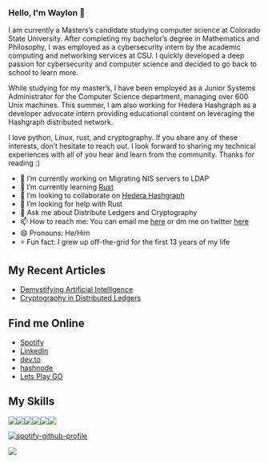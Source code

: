 ### Hello, I'm Waylon 👋

I am currently a Masters’s candidate studying computer science at Colorado State University. After completing my bachelor’s degree in Mathematics and Philosophy, I was employed as a cybersecurity intern by the academic computing and networking services at CSU. I quickly developed a deep passion for cybersecurity and computer science and decided to go back to school to learn more.

While studying for my master’s, I have been employed as a Junior Systems Administrator for the Computer Science department, managing over 600 Unix machines. This summer, I am also working for Hedera Hashgraph as a developer advocate intern providing educational content on leveraging the Hashgraph distributed network.

I love python, Linux, rust, and cryptography. If you share any of these interests, don’t hesitate to reach out. I look forward to sharing my technical experiences with all of you hear and learn from the community. Thanks for reading :)

- 🔭 I’m currently working on Migrating NIS servers to LDAP
- 🌱 I’m currently learning [Rust](https://www.rust-lang.org/)
- 👯 I’m looking to collaborate on [Hedera Hashgraph](www.hedera.com)
- 🤔 I’m looking for help with Rust
- 💬 Ask me about Distribute Ledgers and Cryptography
- 📫 How to reach me: You can email me [here](mailto:waylonjepsen1@gmail.com) or dm me on twitter [here](https://twitter.com/HogwoodWaylon)
- 😄 Pronouns: He/Him
- ⚡ Fun fact: I grew up off-the-grid for the first 13 years of my life

## My Recent Articles 

- [Demystifying Artificial Intelligence](https://dev.to/0xjepsen/demystifying-artificial-intelligence-1egf)
- [Cryptography in Distributed Ledgers](https://dev.to/0xjepsen/an-introduction-to-cryptography-in-distributed-ledger-technology-268l)

## Find me Online

- [Spotify](https://open.spotify.com/user/1218873725?si=dae5e3b67ac04c34)
- [LinkedIn](https://www.linkedin.com/in/waylon-jepsen-854333117/)
- [dev.to](https://dev.to/0xjepsen)
- [hashnode](https://hashnode.com/@0xJepsen)
- [Lets Play GO](https://online-go.com/player/906330/)

## My Skills

![](https://img.shields.io/badge/Linux-FCC624?style=for-the-badge&logo=linux&logoColor=black)![](https://img.shields.io/badge/Rust-000000?style=for-the-badge&logo=rust&logoColor=white)![](https://img.shields.io/badge/Python-3776AB?style=for-the-badge&logo=python&logoColor=black)![](https://img.shields.io/badge/Kali_Linux-557C94?style=for-the-badge&logo=kalilinux&logoColor=white)![](https://img.shields.io/badge/Java_Script-F7DF1E?style=for-the-badge&logo=javascript&logoColor=white)![](https://img.shields.io/badge/Type_Script-3178C6?style=for-the-badge&logo=typescript&logoColor=white)



[![spotify-github-profile](https://spotify-github-profile.vercel.app/api/view?uid=1218873725&cover_image=true&theme=default)](https://github.com/kittinan/spotify-github-profile)

![](https://img.shields.io/github/last-commit/0xjepsen/0xjepsen)

